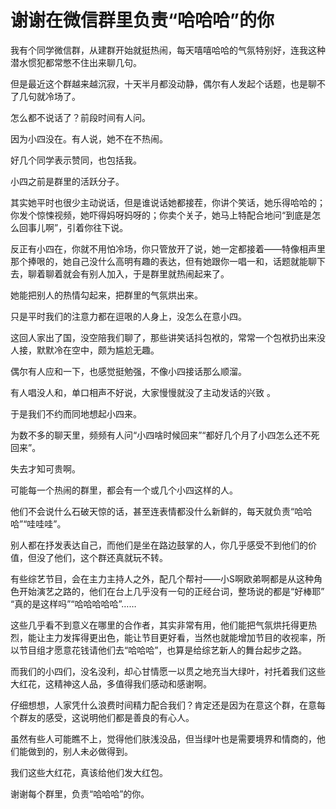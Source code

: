 # 谢谢在微信群里负责“哈哈哈”的你

我有个同学微信群，从建群开始就挺热闹，每天嘻嘻哈哈的气氛特别好，连我这种潜水惯犯都常憋不住出来聊几句。 

但是最近这个群越来越沉寂，十天半月都没动静，偶尔有人发起个话题，也是聊不了几句就冷场了。 

怎么都不说话了？前段时间有人问。 

因为小四没在。有人说，她不在不热闹。 

好几个同学表示赞同，也包括我。 

小四之前是群里的活跃分子。 

其实她平时也很少主动说话，但是谁说话她都接茬，你讲个笑话，她乐得哈哈的；你发个惊悚视频，她吓得妈呀妈呀的；你卖个关子，她马上特配合地问“到底是怎么回事儿啊”，引着你往下说。 

反正有小四在，你就不用怕冷场，你只管放开了说，她一定都接着——特像相声里那个捧哏的，她自己没什么高明有趣的表达，但有她跟你一唱一和，话题就能聊下去，聊着聊着就会有别人加入，于是群里就热闹起来了。 

她能把别人的热情勾起来，把群里的气氛烘出来。 

只是平时我们的注意力都在逗哏的人身上，没怎么在意小四。 

这回人家出了国，没空陪我们聊了，那些讲笑话抖包袱的，常常一个包袱扔出来没人接，默默冷在空中，颇为尴尬无趣。 

偶尔有人应和一下，也感觉挺勉强，不像小四接话那么顺溜。 

有人唱没人和，单口相声不好说，大家慢慢就没了主动发话的兴致 。 

于是我们不约而同地想起小四来。 

为数不多的聊天里，频频有人问“小四啥时候回来”“都好几个月了小四怎么还不死回来”。 

失去才知可贵啊。 

可能每一个热闹的群里，都会有一个或几个小四这样的人。 

他们不会说什么石破天惊的话，甚至连表情都没什么新鲜的，每天就负责“哈哈哈”“哇哇哇”。 

别人都在抒发表达自己，而他们是坐在路边鼓掌的人，你几乎感受不到他们的价值，但没了他们，这个群还真就玩不转。 

有些综艺节目，会在主力主持人之外，配几个帮衬——小S啊欧弟啊都是从这种角色开始演艺之路的，他们在台上几乎没有一句的正经台词，整场说的都是“好棒耶” “真的是这样吗”“哈哈哈哈哈”…… 

这些几乎看不到意义在哪里的合作者，其实非常有用，他们能把气氛烘托得更热烈，能让主力发挥得更出色，能让节目更好看，当然也就能增加节目的收视率，所以节目组才愿意花钱请他们去“哈哈哈”，也算是给综艺新人的舞台起步之路。 

而我们的小四们，没名没利，却心甘情愿一以贯之地充当大绿叶，衬托着我们这些大红花，这精神这人品，多值得我们感动和感谢啊。 

仔细想想，人家凭什么浪费时间精力配合我们？肯定还是因为在意这个群，在意每个群友的感受，这说明他们都是善良的有心人。 

虽然有些人可能瞧不上，觉得他们肤浅没品，但当绿叶也是需要境界和情商的，他们能做到的，别人未必做得到。 

我们这些大红花，真该给他们发大红包。 

谢谢每个群里，负责“哈哈哈”的你。